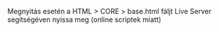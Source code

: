 Megnyitás esetén a HTML > CORE > base.html fáljt Live Server segitségéven nyissa meg (online scriptek miatt)
